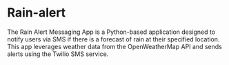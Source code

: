 # Rain-alert
The Rain Alert Messaging App is a Python-based application designed to notify users via SMS if there is a forecast of rain at their specified location. This app leverages weather data from the OpenWeatherMap API and sends alerts using the Twilio SMS service.
